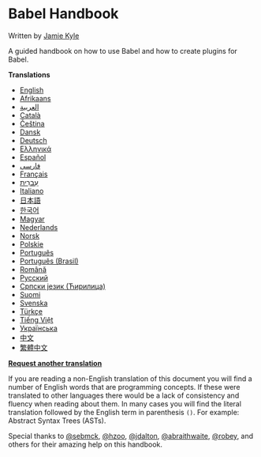 # Babel Handbook

Written by [Jamie Kyle](https://jamie.build/)

A guided handbook on how to use Babel and how to create plugins for Babel.

**Translations**

- [English](./translations/en/README.md)
- [Afrikaans](./translations/af/README.md)
- [العربية](./translations/ar/README.md)
- [Català](./translations/ca/README.md)
- [Čeština](./translations/cs/README.md)
- [Dansk](./translations/da/README.md)
- [Deutsch](./translations/de/README.md)
- [Ελληνικά](./translations/el/README.md)
- [Español](./translations/es-ES/README.md)
- [فارسی](./translations/fa-IR/README.md)
- [Français](./translations/fr/README.md)
- [עִברִית](./translations/he/README.md)
- [Italiano](./translations/it/README.md)
- [日本語](./translations/ja/README.md)
- [한국어](./translations/ko/README.md)
- [Magyar](./translations/hu/README.md)
- [Nederlands](./translations/nl/README.md)
- [Norsk](./translations/no/README.md)
- [Polskie](./translations/pl/README.md)
- [Português](./translations/pt-PT/README.md)
- [Português (Brasil)](./translations/pt-BR/README.md)
- [Română](./translations/ro/README.md)
- [Русский](./translations/ru/README.md)
- [Српски језик (Ћирилица)](./translations/sr/README.md)
- [Suomi](./translations/fi/README.md)
- [Svenska](./translations/sv-SE/README.md)
- [Türkçe](./translations/tr/README.md)
- [Tiếng Việt](./translations/vi/README.md)
- [Українська](./translations/uk/README.md)
- [中文](./translations/zh-Hans/README.md)
- [繁體中文](./translations/zh-Hant/README.md)

**[Request another translation](https://github.com/thejameskyle/babel-plugin-handbook/issues/new?title=Translation%20Request:%20[Please%20enter%20language%20here]&body=I%20am%20able%20to%20translate%20this%20language%20[yes/no])**

If you are reading a non-English translation of this document you will find a
number of English words that are programming concepts. If these were translated
to other languages there would be a lack of consistency and fluency when reading
about them. In many cases you will find the literal translation followed by the
English term in parenthesis `()`. For example: Abstract Syntax Trees (ASTs).

Special thanks to [@sebmck](https://github.com/sebmck/),
[@hzoo](https://github.com/hzoo),
[@jdalton](https://github.com/jdalton),
[@abraithwaite](https://github.com/abraithwaite),
[@robey](https://github.com/robey), and others for their
amazing help on this handbook.
